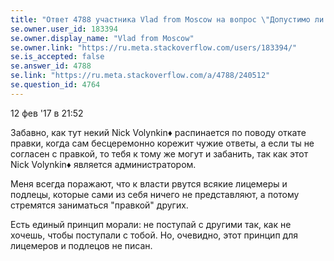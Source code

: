 ```yaml
---
title: "Ответ 4788 участника Vlad from Moscow на вопрос \"Допустимо ли существенно дописывать чужой ответ?\"" 
se.owner.user_id: 183394
se.owner.display_name: "Vlad from Moscow"
se.owner.link: "https://ru.meta.stackoverflow.com/users/183394/"
se.is_accepted: false
se.answer_id: 4788
se.link: "https://ru.meta.stackoverflow.com/a/4788/240512"
se.question_id: 4764
---
```


12 фев '17 в 21:52

Забавно, как тут некий Nick Volynkin♦ распинается по поводу откате правки, когда сам бесцеремонно корежит чужие ответы, а если ты не согласен с правкой, то тебя к тому же могут и забанить, так как этот Nick Volynkin♦ является администратором.

Меня всегда поражают, что к власти рвутся всякие лицемеры и подлецы, которые сами из себя ничего не представляют, а потому стремятся заниматься "правкой" других.

Есть единый принцип морали: не поступай с другими так, как не хочешь, чтобы поступали с тобой. Но, очевидно, этот принцип для лицемеров и подлецов не писан.
